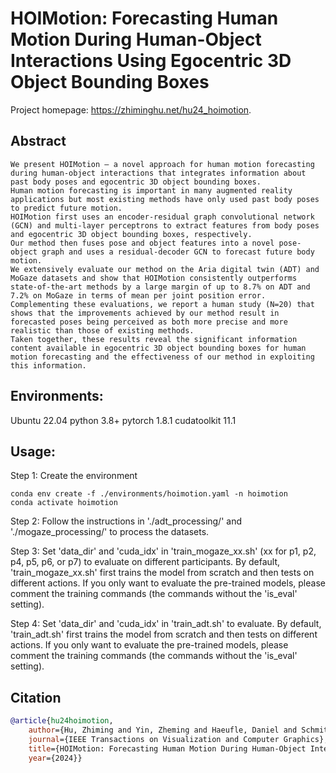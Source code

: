 # HOIMotion: Forecasting Human Motion During Human-Object Interactions Using Egocentric 3D Object Bounding Boxes
Project homepage: https://zhiminghu.net/hu24_hoimotion.


## Abstract
```
We present HOIMotion – a novel approach for human motion forecasting during human-object interactions that integrates information about past body poses and egocentric 3D object bounding boxes. 
Human motion forecasting is important in many augmented reality applications but most existing methods have only used past body poses to predict future motion. 
HOIMotion first uses an encoder-residual graph convolutional network (GCN) and multi-layer perceptrons to extract features from body poses and egocentric 3D object bounding boxes, respectively. 
Our method then fuses pose and object features into a novel pose-object graph and uses a residual-decoder GCN to forecast future body motion. 
We extensively evaluate our method on the Aria digital twin (ADT) and MoGaze datasets and show that HOIMotion consistently outperforms state-of-the-art methods by a large margin of up to 8.7% on ADT and 7.2% on MoGaze in terms of mean per joint position error. 
Complementing these evaluations, we report a human study (N=20) that shows that the improvements achieved by our method result in forecasted poses being perceived as both more precise and more realistic than those of existing methods. 
Taken together, these results reveal the significant information content available in egocentric 3D object bounding boxes for human motion forecasting and the effectiveness of our method in exploiting this information.
```


## Environments:
Ubuntu 22.04
python 3.8+
pytorch 1.8.1
cudatoolkit 11.1


## Usage:
Step 1: Create the environment
```
conda env create -f ./environments/hoimotion.yaml -n hoimotion
conda activate hoimotion
```


Step 2: Follow the instructions in './adt_processing/' and './mogaze_processing/' to process the datasets.


Step 3: Set 'data_dir' and 'cuda_idx' in 'train_mogaze_xx.sh' (xx for p1, p2, p4, p5, p6, or p7) to evaluate on different participants. By default, 'train_mogaze_xx.sh' first trains the model from scratch and then tests on different actions. If you only want to evaluate the pre-trained models, please comment the training commands (the commands without the 'is_eval' setting).


Step 4: Set 'data_dir' and 'cuda_idx' in 'train_adt.sh' to evaluate. By default, 'train_adt.sh' first trains the model from scratch and then tests on different actions. If you only want to evaluate the pre-trained models, please comment the training commands (the commands without the 'is_eval' setting).


## Citation

```bibtex
@article{hu24hoimotion,
	author={Hu, Zhiming and Yin, Zheming and Haeufle, Daniel and Schmitt, Syn and Bulling, Andreas},
	journal={IEEE Transactions on Visualization and Computer Graphics}, 
	title={HOIMotion: Forecasting Human Motion During Human-Object Interactions Using Egocentric 3D Object Bounding Boxes}, 
	year={2024}}
```